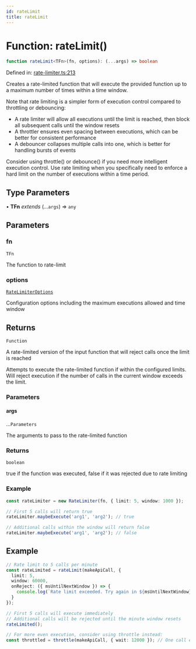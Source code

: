 ```yaml
---
id: rateLimit
title: rateLimit
---
```


<!-- DO NOT EDIT: this page is autogenerated from the type comments -->

# Function: rateLimit()

```ts
function rateLimit<TFn>(fn, options): (...args) => boolean
```

Defined in: [rate-limiter.ts:213](https://github.com/TanStack/bouncer/blob/main/packages/pacer/src/rate-limiter.ts#L213)

Creates a rate-limited function that will execute the provided function up to a maximum number of times within a time window.

Note that rate limiting is a simpler form of execution control compared to throttling or debouncing:
- A rate limiter will allow all executions until the limit is reached, then block all subsequent calls until the window resets
- A throttler ensures even spacing between executions, which can be better for consistent performance
- A debouncer collapses multiple calls into one, which is better for handling bursts of events

Consider using throttle() or debounce() if you need more intelligent execution control. Use rate limiting when you specifically
need to enforce a hard limit on the number of executions within a time period.

## Type Parameters

• **TFn** *extends* (...`args`) => `any`

## Parameters

### fn

`TFn`

The function to rate-limit

### options

[`RateLimiterOptions`](../interfaces/ratelimiteroptions.md)

Configuration options including the maximum executions allowed and time window

## Returns

`Function`

A rate-limited version of the input function that will reject calls once the limit is reached

Attempts to execute the rate-limited function if within the configured limits.
Will reject execution if the number of calls in the current window exceeds the limit.

### Parameters

#### args

...`Parameters`

The arguments to pass to the rate-limited function

### Returns

`boolean`

true if the function was executed, false if it was rejected due to rate limiting

### Example

```ts
const rateLimiter = new RateLimiter(fn, { limit: 5, window: 1000 });

// First 5 calls will return true
rateLimiter.maybeExecute('arg1', 'arg2'); // true

// Additional calls within the window will return false
rateLimiter.maybeExecute('arg1', 'arg2'); // false
```

## Example

```ts
// Rate limit to 5 calls per minute
const rateLimited = rateLimit(makeApiCall, {
  limit: 5,
  window: 60000,
  onReject: ({ msUntilNextWindow }) => {
    console.log(`Rate limit exceeded. Try again in ${msUntilNextWindow}ms`);
  }
});

// First 5 calls will execute immediately
// Additional calls will be rejected until the minute window resets
rateLimited();

// For more even execution, consider using throttle instead:
const throttled = throttle(makeApiCall, { wait: 12000 }); // One call every 12 seconds
```
